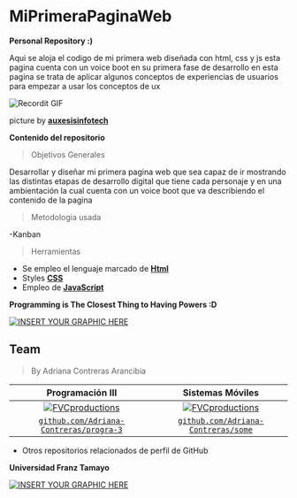 # MiPrimeraPaginaWeb
**Personal Repository :)**

Aqui se aloja el codigo de mi primera web diseñada con html, css y js esta pagina cuenta con un voice boot en su primera fase de desarrollo
en esta pagina se trata de aplicar algunos conceptos de experiencias de usuarios para empezar a usar los conceptos de ux 


![Recordit GIF](https://i.pinimg.com/originals/ec/c3/88/ecc3882e29654a291f8824494979145b.gif)

picture by <a href="https://auxesisinfotech.com/" target="_blank">**auxesisinfotech**</a> 

**Contenido del repositorio**

>  Objetivos Generales

Desarrollar y diseñar mi primera pagina web que sea capaz de ir mostrando las distintas etapas de desarrollo digital
que tiene cada personaje y en una ambientación la cual cuenta con un voice boot que va describiendo el contenido de la pagina 

> Metodologia usada

-Kanban

> Herramientas

- Se empleo el lenguaje marcado de  <a href="https://codigofacilito.com/articulos/que-es-html" target="_blank">**Html**</a> 
- Styles  <a href="https://www.w3schools.com/css/" target="_blank">**CSS**</a> 
- Empleo de  <a href="https://developer.mozilla.org/es/docs/Web/JavaScript" target="_blank">**JavaScript**</a> 

**Programming is The Closest Thing to Having Powers :D**


[![INSERT YOUR GRAPHIC HERE](https://i.pinimg.com/originals/6e/a8/c6/6ea8c68dfa924bc2e6a9abe3e473087a.gif)]()




## Team

> By Adriana Contreras Arancibia

| <a  target="_blank">**Programación III**</a> | <a  target="_blank">**Sistemas Móviles**</a> | 
| :---: |:---:| 
| [![FVCproductions](https://i.pinimg.com/236x/bf/57/22/bf5722a893a4e0faa48aa0ce10d8d981.jpg)](http://fvcproductions.com)    | [![FVCproductions](https://i.pinimg.com/236x/4f/b4/c2/4fb4c2dcbe63dd0eb6ec50c163701dfb.jpg)](http://fvcproductions.com) | 
| <a href="https://github.com/Adriana-Contreras/progra-3" target="_blank">`github.com/Adriana-Contreras/progra-3`</a> | <a href="https://github.com/Adriana-Contreras/some" target="_blank">`github.com/Adriana-Contreras/some`</a> | 

- Otros repositorios relacionados de perfil de GitHub



**Universidad Franz Tamayo**

[![INSERT YOUR GRAPHIC HERE](https://s3.amazonaws.com/evaluar-test-media-bucket/PROCESS/image/95/PROCESS_7f9f6fb7-51a5-4dc5-914b-3e4e708c8195_233a856f-d0ac-47ce-bfb7-1a22c628458b.png)]()
